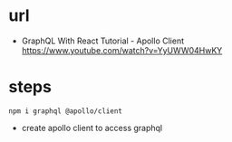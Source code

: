# url

- GraphQL With React Tutorial - Apollo Client
  https://www.youtube.com/watch?v=YyUWW04HwKY

# steps

```
npm i graphql @apollo/client
```

- create apollo client to access graphql
